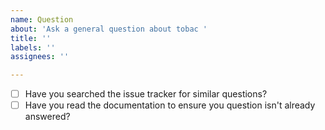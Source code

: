 ```yaml
---
name: Question
about: 'Ask a general question about tobac '
title: ''
labels: ''
assignees: ''

---
```


* [ ] Have you searched the issue tracker for similar questions?
* [ ] Have you read the documentation to ensure you question isn't already answered?
